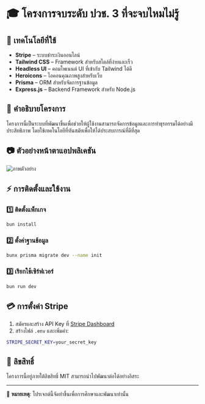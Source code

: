 # 🎓 โครงการจบระดับ ปวช. 3 ที่จะจบไหมไม่รู้

## 🚀 เทคโนโลยีที่ใช้
- **Stripe** – ระบบชำระเงินออนไลน์
- **Tailwind CSS** – Framework สำหรับสไตล์ที่ง่ายและเร็ว
- **Headless UI** – คอมโพเนนต์ UI ที่เข้ากับ Tailwind ได้ดี
- **Heroicons** – ไอคอนคุณภาพสูงสำหรับเว็บ
- **Prisma** – ORM สำหรับจัดการฐานข้อมูล
- **Express.js** – Backend Framework สำหรับ Node.js

## 📌 คำอธิบายโครงการ
โครงการนี้เป็นระบบที่พัฒนาขึ้นเพื่อช่วยให้ผู้ใช้งานสามารถจัดการข้อมูลและการทำธุรกรรมได้อย่างมีประสิทธิภาพ โดยใช้เทคโนโลยีที่ทันสมัยเพื่อให้ได้ประสบการณ์ที่ดีที่สุด

## 📷 ตัวอย่างหน้าตาแอปพลิเคชัน
![ภาพตัวอย่าง](https://github.com/user-attachments/assets/ebc3a82a-9772-45ec-a742-bdde22e46157)

## ⚡ การติดตั้งและใช้งาน
### 1️⃣ ติดตั้งแพ็กเกจ
```sh
bun install
```

### 2️⃣ ตั้งค่าฐานข้อมูล
```sh
bunx prisma migrate dev --name init
```

### 3️⃣ เรียกใช้เซิร์ฟเวอร์
```sh
bun run dev
```

## 💳 การตั้งค่า Stripe
1. สมัครและสร้าง API Key ที่ [Stripe Dashboard](https://dashboard.stripe.com/)
2. สร้างไฟล์ `.env` และเพิ่มค่า:
```sh
STRIPE_SECRET_KEY=your_secret_key
```

## 📜 ลิขสิทธิ์
โครงการนี้อยู่ภายใต้ลิขสิทธิ์ MIT สามารถนำไปพัฒนาต่อได้อย่างอิสระ

---
📌 **หมายเหตุ**: โปรเจกต์นี้จัดทำขึ้นเพื่อการศึกษาและพัฒนาเท่านั้น
